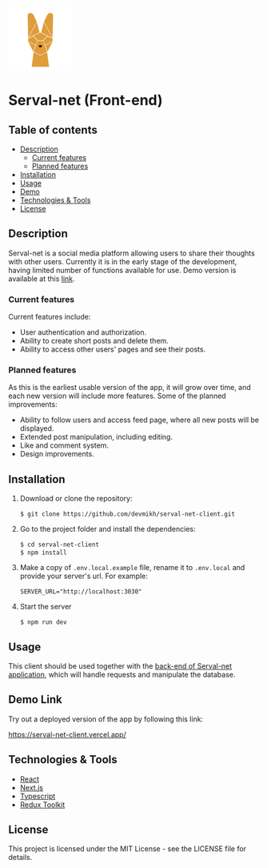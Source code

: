<img src='public/icons/serval-logo.svg' width='128'>

# Serval-net (Front-end)

## Table of contents

- [Description](#desc)
  - [Current features](#current-features)
  - [Planned features](#planned-features)
- [Installation](#installation)
- [Usage](#usage)
- [Demo](#demo)
- [Technologies & Tools](#tools)
- [License](#license)

<a id="desc"></a>

## Description

Serval-net is a social media platform allowing users to share their thoughts with other users.
Currently it is in the early stage of the development, having limited number of functions available for use. Demo version is available at this [link](https://serval-net-client.vercel.app/).

<a id="current-features"></a>

### Current features

Current features include:

- User authentication and authorization.
- Ability to create short posts and delete them.
- Ability to access other users' pages and see their posts.

<a id="planned-features"></a>

### Planned features

As this is the earliest usable version of the app, it will grow over time, and each new version will include more features. Some of the planned improvements:

- Ability to follow users and access feed page, where all new posts will be displayed.
- Extended post manipulation, including editing.
- Like and comment system.
- Design improvements.

<a id="installation"></a>

## Installation

1. Download or clone the repository:

   ```
   $ git clone https://github.com/devmikh/serval-net-client.git
   ```

2. Go to the project folder and install the dependencies:

   ```
   $ cd serval-net-client
   $ npm install
   ```

3. Make a copy of `.env.local.example` file, rename it to `.env.local` and provide your server's url. For example:

   ```
   SERVER_URL="http://localhost:3030"
   ```

4. Start the server
   ```
   $ npm run dev
   ```

<a id="usage"></a>

## Usage

This client should be used together with the [back-end of Serval-net application](https://github.com/devmikh/serval-net-server), which will handle requests and manipulate the database.

<a id="demo"></a>

## Demo Link

Try out a deployed version of the app by following this link:

https://serval-net-client.vercel.app/

<a id="tools"></a>

## Technologies & Tools

- [React](https://reactjs.org/)
- [Next.js](https://nextjs.org/)
- [Typescript](https://www.typescriptlang.org/)
- [Redux Toolkit](https://redux-toolkit.js.org/)

<a id="license"></a>

## License

This project is licensed under the MIT License - see the LICENSE file for details.
